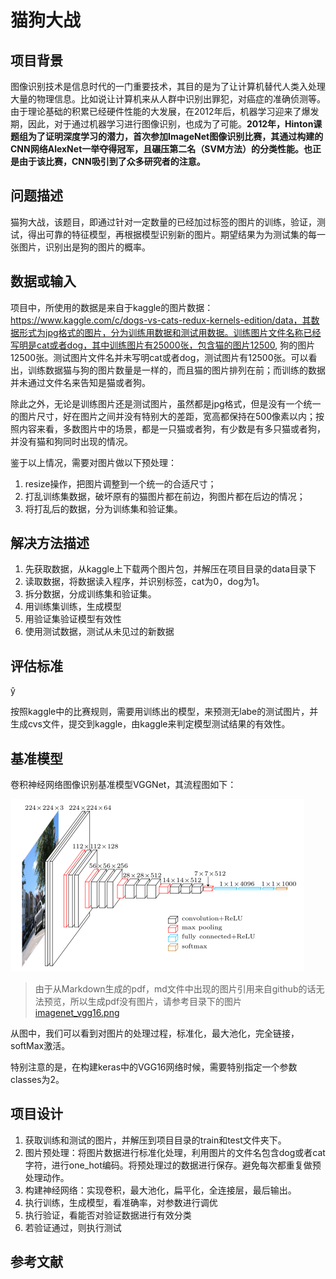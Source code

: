# 猫狗大战

## 项目背景

图像识别技术是信息时代的一门重要技术，其目的是为了让计算机替代人类入处理大量的物理信息。比如说让计算机来从人群中识别出罪犯，对癌症的准确侦测等。由于理论基础的积累已经硬件性能的大发展，在2012年后，机器学习迎来了爆发期，因此，对于通过机器学习进行图像识别，也成为了可能。**2012年，Hinton课题组为了证明深度学习的潜力，首次参加ImageNet图像识别比赛，其通过构建的CNN网络AlexNet一举夺得冠军，且碾压第二名（SVM方法）的分类性能。也正是由于该比赛，CNN吸引到了众多研究者的注意。** 



## 问题描述

猫狗大战，该题目，即通过针对一定数量的已经加过标签的图片的训练，验证，测试，得出可靠的特征模型，再根据模型识别新的图片。期望结果为为测试集的每一张图片，识别出是狗的图片的概率。

## 数据或输入

项目中，所使用的数据是来自于kaggle的图片数据：https://www.kaggle.com/c/dogs-vs-cats-redux-kernels-edition/data，其数据形式为jpg格式的图片，分为训练用数据和测试用数据。训练图片文件名称已经写明是cat或者dog，其中训练图片有25000张，包含猫的图片12500, 狗的图片12500张。测试图片文件名并未写明cat或者dog，测试图片有12500张。可以看出，训练数据猫与狗的图片数量是一样的，而且猫的图片排列在前；而训练的数据并未通过文件名来告知是猫或者狗。

除此之外，无论是训练图片还是测试图片，虽然都是jpg格式，但是没有一个统一的图片尺寸，好在图片之间并没有特别大的差距，宽高都保持在500像素以内；按照内容来看，多数图片中的场景，都是一只猫或者狗，有少数是有多只猫或者狗，并没有猫和狗同时出现的情况。

鉴于以上情况，需要对图片做以下预处理：

1. resize操作，把图片调整到一个统一的合适尺寸；
2. 打乱训练集数据，破坏原有的猫图片都在前边，狗图片都在后边的情况；
3. 将打乱后的数据，分为训练集和验证集。

## 解决方法描述

1. 先获取数据，从kaggle上下载两个图片包，并解压在项目目录的data目录下
2. 读取数据，将数据读入程序，并识别标签，cat为0，dog为1。
3. 拆分数据，分成训练集和验证集。
4. 用训练集训练，生成模型
5. 用验证集验证模型有效性
6. 使用测试数据，测试从未见过的新数据

## 评估标准

ŷ 

按照kaggle中的比赛规则，需要用训练出的模型，来预测无labe的测试图片，并生成cvs文件，提交到kaggle，由kaggle来判定模型测试结果的有效性。

## 基准模型

卷积神经网络图像识别基准模型VGGNet，其流程图如下：

![VGG_IMAGE](https://github.com/boybeak/CatVsDog/blob/master/imagenet_vgg16.png)

> 由于从Markdown生成的pdf，md文件中出现的图片引用来自github的话无法预览，所以生成pdf没有图片，请参考目录下的图片[imagenet_vgg16.png](https://github.com/boybeak/CatVsDog/blob/master/imagenet_vgg16.png)

从图中，我们可以看到对图片的处理过程，标准化，最大池化，完全链接，softMax激活。

特别注意的是，在构建keras中的VGG16网络时候，需要特别指定一个参数classes为2。

## 项目设计

1. 获取训练和测试的图片，并解压到项目目录的train和test文件夹下。
2. 图片预处理：将图片数据进行标准化处理，利用图片的文件名包含dog或者cat字符，进行one_hot编码。将预处理过的数据进行保存。避免每次都重复做预处理动作。
3. 构建神经网络：实现卷积，最大池化，扁平化，全连接层，最后输出。
4. 执行训练，生成模型，看准确率，对参数进行调优
5. 执行验证，看能否对验证数据进行有效分类
6. 若验证通过，则执行测试



## 参考文献

[^1]: CSDN博客-遍地流金 https://blog.csdn.net/u012177034/article/details/52252851

